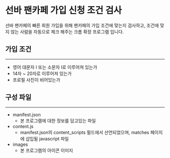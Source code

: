 # 선바 팬카페 가입 신청 조건 검사

선바 팬카페의 빠른 회원 가입을 위해 팬카페의 가입 조건에 맞는지 검사하고, 조건에 맞지 않는 사람을 자동으로 체크 해주는 크롬 확장 프로그램 입니다.


## 가입 조건
---------------
* 영어 대문자 I 또는 소문자 l로 이루어져 있는가
* 14자 ~ 20자로 이루어져 있는가
* 프로필 사진이 비어있는가

## 구성 파일
----------------
* manifest.json
  *  본 프로그램에 대한 정보를 담고있는 파일
* content.js
  * manifest.json의 content_scripts 필드에서 선언되었으며, matches 페이지에 삽입될 javascript 파일
* images
  * 본 프로그램의 아이콘 이미지


